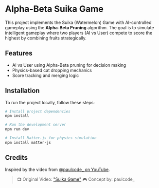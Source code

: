 # Alpha-Beta Suika Game

This project implements the Suika (Watermelon) Game with AI-controlled gameplay using the **Alpha-Beta Pruning** algorithm. The goal is to simulate intelligent gameplay where two players (AI vs User) compete to score the highest by combining fruits strategically.

## Features

* AI vs User using Alpha-Beta pruning for decision making
* Physics-based cat dropping mechanics
* Score tracking and merging logic

## Installation

To run the project locally, follow these steps:

```bash
# Install project dependencies
npm install

# Run the development server
npm run dev

# Install Matter.js for physics simulation
npm install matter-js
```
## Credits

Inspired by the video from [@paulcode\_ on YouTube](https://www.youtube.com/watch?v=l9y8A3aMYyA).

> 📺 Original Video: ["Suika Game"](https://www.youtube.com/watch?v=l9y8A3aMYyA)
> 🎮 Concept by: paulcode\_